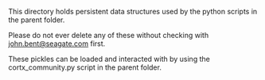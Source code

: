 This directory holds persistent data structures used by the python scripts in the parent folder.

Please do not ever delete any of these without checking with john.bent@seagate.com first.

These pickles can be loaded and interacted with by using the cortx_community.py script in the parent folder.
